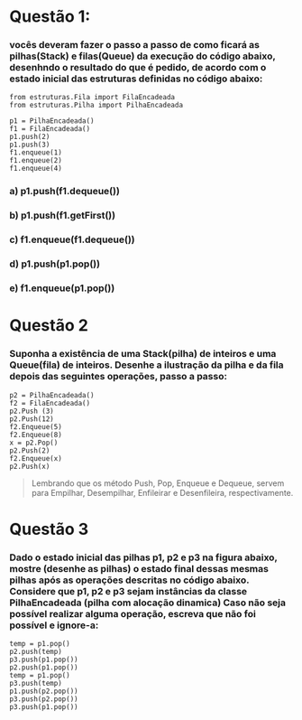 # Questão 1:
### vocês deveram fazer o passo a passo de como ficará as pilhas(Stack) e filas(Queue) da execução do código abaixo, desenhndo o resultado do que é pedido, de acordo com o estado inicial das estruturas definidas no código abaixo:


```
from estruturas.Fila import FilaEncadeada
from estruturas.Pilha import PilhaEncadeada

p1 = PilhaEncadeada()
f1 = FilaEncadeada()
p1.push(2)
p1.push(3)
f1.enqueue(1)
f1.enqueue(2)
f1.enqueue(4)
```

### a) p1.push(f1.dequeue())
### b) p1.push(f1.getFirst())
### c) f1.enqueue(f1.dequeue())
### d) p1.push(p1.pop())
### e) f1.enqueue(p1.pop())

# Questão 2

### Suponha a existência de uma Stack(pilha) de inteiros e uma Queue(fila) de inteiros. Desenhe a ilustração da pilha e da fila depois das seguintes operações, passo a passo: 
```
p2 = PilhaEncadeada()
f2 = FilaEncadeada()
p2.Push (3)
p2.Push(12)
f2.Enqueue(5)
f2.Enqueue(8)
x = p2.Pop()
p2.Push(2)
f2.Enqueue(x)
p2.Push(x) 
```

> Lembrando que os método Push, Pop, Enqueue e Dequeue, servem para Empilhar, Desempilhar, Enfileirar e Desenfileira, respectivamente.

# Questão 3

### Dado o estado inicial das pilhas p1, p2 e p3 na figura abaixo, mostre (desenhe as pilhas) o estado final dessas mesmas pilhas após as operações descritas no código abaixo. Considere que p1, p2 e p3 sejam instâncias da classe PilhaEncadeada (pilha com alocação dinamica) Caso não seja possível realizar alguma operação, escreva que não foi possível e ignore-a:



```
temp = p1.pop()
p2.push(temp)
p3.push(p1.pop())
p2.push(p1.pop())
temp = p1.pop()
p3.push(temp)
p1.push(p2.pop())
p3.push(p2.pop())
p3.push(p1.pop()) 
```